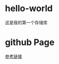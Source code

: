 # hello-world
这是我的第一个存储库
# github Page  
[参考链接](https://blog.csdn.net/weixin_34129696/article/details/88005771?spm=1001.2101.3001.6661.1&utm_medium=distribute.pc_relevant_t0.none-task-blog-2~default~CTRLIST~Rate-1-88005771-blog-121659587.pc_relevant_multi_platform_whitelistv3&depth_1-utm_source=distribute.pc_relevant_t0.none-task-blog-2~default~CTRLIST~Rate-1-88005771-blog-121659587.pc_relevant_multi_platform_whitelistv3&utm_relevant_index=1)

